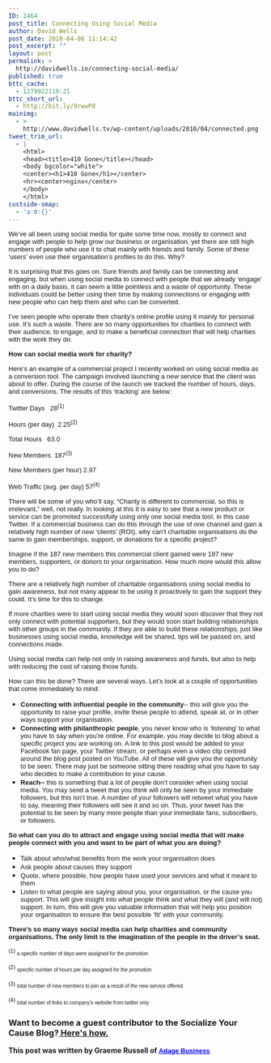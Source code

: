 ```yaml
---
ID: 1464
post_title: Connecting Using Social Media
author: David Wells
post_date: 2010-04-06 11:14:42
post_excerpt: ""
layout: post
permalink: >
  http://davidwells.io/connecting-social-media/
published: true
bttc_cache:
  - 1279922119:21
bttc_short_url:
  - http://bit.ly/9rwwPd
mainimg:
  - >
    http://www.davidwells.tv/wp-content/uploads/2010/04/connected.png
tweet_trim_url:
  - |
    <html>
    <head><title>410 Gone</title></head>
    <body bgcolor="white">
    <center><h1>410 Gone</h1></center>
    <hr><center>nginx</center>
    </body>
    </html>
custside-smap:
  - 'a:0:{}'
---
```

<div>
<div><span style="font-family: Arial; font-size: small;">We’ve all been using social media for quite some time now, mostly to connect and engage with people to help grow our business or organisation, yet there are still high numbers of people who use it to chat mainly with friends and family. Some of these ‘users’ even use their organisation’s profiles to do this. Why?</span></div>
</div>
<div>
<div>

<span style="font-family: Arial; font-size: small;">It is surprising that this goes on. Sure friends and family can be connecting and engaging, but when using social media to connect with people that we already ‘engage’ with on a daily basis, it can seem a little pointless and a waste of opportunity. These individuals could be better using their time by making connections or engaging with new people who can help them and who can be converted.</span>

<span style="font-family: Arial; font-size: small;">I’ve seen people who operate their charity’s online profile using it mainly for personal use. It’s such a waste. There are so many opportunities for charities to connect with their audience, to engage, and to make a beneficial connection that will help charities with the work they do.</span>
<!--more-->

<span style="font-family: Arial; font-size: small;"><strong>How can social media work for charity?</strong></span>

<span style="font-family: Arial; font-size: small;">Here’s an example of a commercial project I recently worked on using social media as a conversion tool. The campaign involved launching a new service that the client was about to offer. During the course of the launch we tracked the number of hours, days, and conversions. The results of this ‘tracking’ are below:</span>
<p id="aeaoofnhgocdbnbeljkmbjdmhbcokfdb-mousedown"><span style="font-family: Arial; font-size: small;">Twitter Days   28<sup>(1)</sup></span></p>
<span style="font-family: Arial; font-size: small;">Hours (per day)  2.25<sup>(2)</sup></span>

<span style="font-family: Arial; font-size: small;">Total Hours   63.0</span>

<span style="font-family: Arial; font-size: small;">New Members  187<sup>(3)</sup></span>

<span style="font-family: Arial; font-size: small;">New Members (per hour) 2.97</span>

<span style="font-family: Arial; font-size: small;">Web Traffic (avg. per day) 57<sup>(4)</sup></span>

<span style="font-family: Arial; font-size: small;">There will be some of you who’ll say, “Charity is different to commercial, so this is irrelevant,” well, not really. In looking at this it is easy to see that a new product or service can be promoted successfully using only one social media tool, in this case Twitter. If a commercial business can do this through the use of one channel and gain a relatively high number of new ‘clients’ (ROI), why can’t charitable organisations do the same to gain memberships, support, or donations for a specific project?</span>

<span style="font-family: Arial; font-size: small;">Imagine if the 187 new members this commercial client gained were 187 new members, supporters, or donors to your organisation. How much more would this allow you to do?</span>

<span style="font-family: Arial; font-size: small;">There are a relatively high number of charitable organisations using social media to gain awareness, but not many appear to be using it proactively to gain the support they could. It’s time for this to change.</span>

<span style="font-family: Arial; font-size: small;">If more charities were to start using social media they would soon discover that they not only connect with potential supporters, but they would soon start building relationships with other groups in the community. If they are able to build these relationships, just like businesses using social media, knowledge will be shared, tips will be passed on, and connections made.</span>

<span style="font-family: Arial; font-size: small;">Using social media can help not only in raising awareness and funds, but also to help with reducing the cost of raising those funds.</span>

<span style="font-family: Arial; font-size: small;">How can this be done? There are several ways. Let’s look at a couple of opportunities that come immediately to mind:</span>
<ul type="DISC">
	<li><span style="font-family: Arial; font-size: small;"><strong>Connecting with influential people in the community</strong>-- this will give you the opportunity to raise your profile, invite these people to attend, speak at, or in other ways support your organisation.</span></li>
	<li><span style="font-family: Arial; font-size: small;"><strong>Connecting with philanthropic people</strong>, you never know who is ‘listening’ to what you have to say when you’re online. For example, you may decide to blog about a specific project you are working on. A link to this post would be added to your Facebook fan page, your Twitter stream, or perhaps even a video clip centred around the blog post posted on YouTube. All of these will give you the opportunity to be seen. There may just be someone sitting there reading what you have to say who decides to make a contribution to your cause.</span></li>
	<li><span style="font-family: Arial; font-size: small;"><strong>Reach--</strong> this is something that a lot of people don’t consider when using social media. You may send a tweet that you think will only be seen by your immediate followers, but this isn’t true. A number of your followers will retweet what you have to say, meaning their followers will see it and so on. Thus, your tweet has the potential to be seen by many more people than your immediate fans, subscribers, or followers.</span></li>
</ul>
<span style="font-family: Arial; font-size: small;"><strong>So what can you do to attract and engage using social media that will make people connect with you and want to be part of what you are doing?</strong></span>
<ul type="DISC">
	<li><span style="font-family: Arial; font-size: small;">Talk about who/what benefits from the work your organisation does</span></li>
	<li><span style="font-family: Arial; font-size: small;">Ask people about causes they support</span></li>
	<li><span style="font-family: Arial; font-size: small;">Quote, where possible, how people have used your services and what it meant to them</span></li>
	<li><span style="font-family: Arial; font-size: small;">Listen to what people are saying about you, your organisation, or the cause you support. This will give insight into what people think and what they will (and will not) support. In turn, this will give you valuable information that will help you position your organisation to ensure the best possible ‘fit’ with your community.</span></li>
</ul>
<span style="font-family: Arial; font-size: small;"><strong>There’s so many ways social media can help charities and community organisations. The only limit is the imagination of the people in the driver’s seat.</strong></span>

<span style="font-family: Arial; font-size: small;"><sup>(1)</sup> </span><span style="font-family: Arial; font-size: x-small;">a specific number of days were assigned for the promotion</span>

<span style="font-family: Arial; font-size: small;"><sup>(2)</sup> </span><span style="font-family: Arial; font-size: x-small;">specific number of hours per day assigned for the promotion</span>

<span style="font-family: Arial; font-size: small;"><sup>(3)</sup> </span><span style="font-family: Arial; font-size: x-small;">total number of new members to join as a result of the new service offered</span>

<span style="font-family: Arial; font-size: small;"><sup>(4)</sup> </span><span style="font-family: Arial; font-size: x-small;">total number of links to company’s website from twitter only</span>

</div>
</div>
<h3>Want to become a guest contributor to the Socialize Your Cause Blog?<strong><a href="http://www.socializeyourcause.org/about/join/"> Here's how.</a></strong></h3>
<strong>This post was written by Graeme Russell of <a href="http://www.adagebusiness.posterous.com/" target="_blank"><span style="font-family: Arial; color: #0000ff; font-size: small;"><span style="text-decoration: underline;">Adage Business</span></span></a></strong>